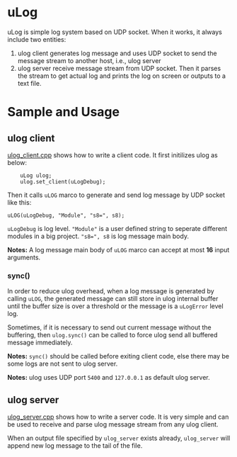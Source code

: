 # uLog

uLog is simple log system based on UDP socket. When it works, it always include two entities:
1. ulog client generates log message and uses UDP socket to send the message stream to another host, i.e., ulog server
2. ulog server receive message stream from UDP socket. Then it parses the stream to get actual log and prints the log  on screen or outputs to a text file.

# Sample and Usage
## ulog client
[ulog_client.cpp](./sample/ulog_client.cpp) shows how to write a client code. It first initilizes ulog as below:
```
    uLog ulog;
    ulog.set_client(uLogDebug);
```

Then it calls `uLOG` marco to generate and send log message by UDP socket like this:
```
uLOG(uLogDebug, "Module", "s8=", s8);
```
`uLogDebug` is log level. `"Module"` is a user defined string to seperate different modules in a big project. `"s8=", s8` is log message main body.

**Notes:** A log message main body of `uLOG` marco can accept at most **16** input arguments.

### sync()
In order to reduce ulog overhead, when a log message is generated by calling `uLOG`, the generated message can still store in ulog internal buffer until the buffer size is over a threshold or the message is a `uLogError` level log.

Sometimes, if it is necessary to send out current message without the buffering, then `ulog.sync()` can be called to force ulog send all buffered message immediately.

**Notes:** `sync()` should be called before exiting client code, else there may be some logs are not sent to ulog server.

**Notes:** ulog uses UDP port `5400` and `127.0.0.1` as default ulog server.

## ulog server
[ulog_server.cpp](./sample/ulog_server.cpp) shows how to write a server code. It is very simple and can be used to receive and parse ulog message stream from any ulog client.

When an output file specified by `ulog_server` exists already, `ulog_server` will append new log message to the tail of the file.




